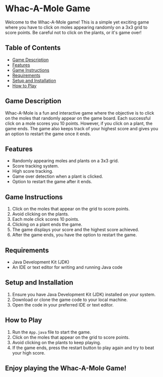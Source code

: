 # Whac-A-Mole Game

Welcome to the Whac-A-Mole game! This is a simple yet exciting game where you have to click on moles appearing randomly on a 3x3 grid to score points. Be careful not to click on the plants, or it's game over!

## Table of Contents
- [Game Description](#game-description)
- [Features](#features)
- [Game Instructions](#game-instructions)
- [Requirements](#requirements)
- [Setup and Installation](#setup-and-installation)
- [How to Play](#how-to-play)

## Game Description

Whac-A-Mole is a fun and interactive game where the objective is to click on the moles that randomly appear on the game board. Each successful click on a mole scores you 10 points. However, if you click on a plant, the game ends. The game also keeps track of your highest score and gives you an option to restart the game once it ends.

## Features

- Randomly appearing moles and plants on a 3x3 grid.
- Score tracking system.
- High score tracking.
- Game over detection when a plant is clicked.
- Option to restart the game after it ends.

## Game Instructions

1. Click on the moles that appear on the grid to score points.
2. Avoid clicking on the plants.
3. Each mole click scores 10 points.
4. Clicking on a plant ends the game.
5. The game displays your score and the highest score achieved.
6. After the game ends, you have the option to restart the game.

## Requirements

- Java Development Kit (JDK)
- An IDE or text editor for writing and running Java code

## Setup and Installation

1. Ensure you have Java Development Kit (JDK) installed on your system.
2. Download or clone the game code to your local machine.
3. Open the code in your preferred IDE or text editor.

## How to Play

1. Run the `App.java` file to start the game.
2. Click on the moles that appear on the grid to score points.
3. Avoid clicking on the plants to keep playing.
4. If the game ends, press the restart button to play again and try to beat your high score.

## Enjoy playing the Whac-A-Mole Game!
